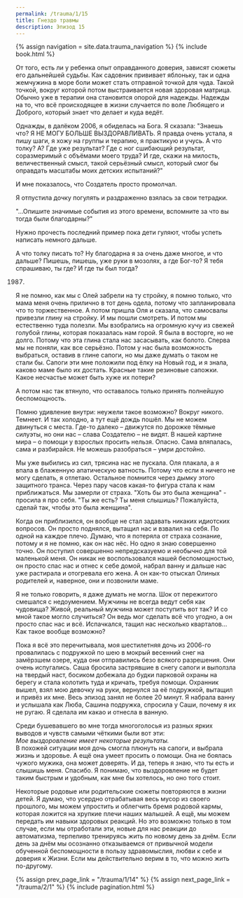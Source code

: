 ```yaml
---
permalink: /trauma/1/15
title: Гнездо травмы
description: Эпизод 15
---
```

{% assign navigation  = site.data.trauma_navigation %}
{% include book.html %}

От того, есть ли у ребенка опыт оправданного доверия, зависят сюжеты его дальнейшей судьбы. Как садовник прививает яблоньку, так и одна жемчужина в море боли может стать отправной точкой для чуда. Такой точкой, вокруг которой потом выстраивается новая здоровая матрица. Обычно уже в терапии она становится опорой для надежды. Надежды на то, что всё происходящее в жизни случается по воле Любящего и Доброго, который знает что делает и куда ведёт.

Однажды, в далёком 2006, я обиделась на Бога. Я сказала: "Знаешь что? Я НЕ МОГУ БОЛЬШЕ ВЫЗДОРАВЛИВАТЬ. Я правда очень устала, я пишу шаги, я хожу на группы и терапию, я практикую и учусь. А что толку? А? Где уже результат? Где с ног сшибающий результат, соразмеримый с объёмами моего труда? И где, скажи на милость, величественный смысл, такой серьёзный смысл, который смог бы оправдать масштабы моих детских испытаний?"

И мне показалось, что Создатель просто промолчал.

Я отпустила дочку погулять и раздраженно взялась за свои тетрадки.

"...Опишите значимые события из этого времени, вспомните за что вы тогда были благодарны?"

Нужно прочесть последний пример пока дети гуляют, чтобы успеть написать немного дальше.

А что толку писать то? Ну благодарна я за очень даже многое, и что дальше? Пишешь, пишешь, уже руки в мозолях, а где Бог-то? Я тебя спрашиваю, ты где? И где ты был тогда?

1987.

Я не помню, как мы с Олей забрели на ту стройку, я помню только, что мама меня очень прилично в тот день одела, потому что запланировала что то торжественное. А потом пришла Оля и сказала, что самосвалы привезли глину на стройку. И мы пошли смотреть. И потом мы естественно туда полезли.  Мы взобрались на огромную кучу из свежей голубой глины, которая показалась нам горой. Я была в восторге, но не долго. Потому что эта глина стала нас засасывать, как болото. Сперва мы не поняли, как все серьёзно. Потом у нас была возможность выбраться, оставив в глине сапоги, но мы даже думать о таком не стали бы. Сапоги эти мне положили под ёлку на Новый год, и я знала, каково маме было их достать. Красные такие резиновые сапожки. Какое несчастье может быть хуже их потери?

А потом нас так втянуло, что оставалось только принять полнейшую беспомощность.

Помню удивление внутри: неужели такое возможно? Вокруг никого. Темнеет. И так холодно, а тут ещё дождь пошёл. Мы не можем двинуться с места. Где-то далеко – движутся по дорожке тёмные силуэты, но они нас – слава Создателю – не видят. В нашей картине мира – о помощи у взрослых просить нельзя. Опасно. Сама вляпалась, сама и разбирайся. Не можешь разобраться – умри достойно.

Мы уже выбились из сил, трясина нас не пускала. Оля плакала, а я впала в блаженную апатическую ватность. Потому что если я ничего не могу сделать, я отлетаю. Остальное помнится через дымку этого защитного транса. Через пару часов какая-то фигура стала к нам приближаться. Мы замерли от страха. "Хоть бы это была женщина" - просила я про себя. "Ты же есть? Ты меня слышишь? Пожалуйста, сделай так, чтобы это была женщина".

Когда он приблизился, он вообще не стал задавать никаких идиотских вопросов. Он просто поднялся, вытащил нас и взвалил на себя. По одной на каждое плечо. Думаю, что я потеряла от страха сознание, потому и я не помню, как он нас нёс. Но одно я знаю совершенно точно. Он поступил совершенно непредсказуемо и необычно для той маленькой меня. Он никак не воспользовался нашей беспомощностью, он просто спас нас и отнес к себе домой, набрал ванну и дальше нас уже растирала и отогревала его жена. А он как-то отыскал Олиных родителей и, наверное, они и позвонили маме.

Я не только говорить, я даже думать не могла. Шок от пережитого смешался с недоумением. Мужчины не всегда ведут себя как чудовища? Живой, реальный мужчина может поступить вот так? И со мной такое могло случиться? Он ведь мог сделать всё что угодно, а он просто спас нас и всё. Испачкался, тащил нас несколько кварталов… Как такое вообще возможно?

Пока я всё это перечитывала, моя шестилетняя дочь из 2006-го провалилась с подружкой по шею в мокрый весенний снег на замёрзшем озере, куда они отправились безо всякого разрешения. Они очень испугались. Саша бросила застрявшие в снегу сапоги и выползла на твердый наст, босиком добежала до будки парковой охраны на берегу и стала колотить туда и кричать, требуя помощи. Охранник вышел, взял мою девочку на руки, вернулся за её подружкой, вытащил и привёз их мне. Весь эпизод занял не более 20 минут. Я набрала ванну и услышала как Люба, Сашина подружка, спросила у Саши, почему я их не ругаю. Я сделала им какао и отнесла в ванную.

Среди бушевавшего во мне тогда многоголосья из разных ярких выводов и чувств самыми чёткими были вот эти:  
*Мое выздоровление имеет некоторые результаты.*  
В похожей ситуации моя дочь смогла плюнуть на сапоги, и выбрала жизнь и здоровье. А ещё она умеет просить о помощи. Она не боялась чужого мужика, она может доверять. И да, теперь я знаю, что ты есть и слышишь меня. Спасибо. Я понимаю, что выздоровление не будет таким быстрым и удобным, как мне бы хотелось, но оно того стоит.

Некоторые родовые или родительские сюжеты повторяются в жизни детей. Я думаю, что усердно отрабатывая весь мусор из своего прошлого, мы можем упростить и облегчить бремя родовой кармы, которая ложится на хрупкие плечи наших малышей. А ещё, мы можем передать им навыки здоровых реакций. Но это возможно только в том случае, если мы отработали эти, новые для нас реакции до автоматизма, терпеливо тренируясь жить по новому день за днём. Если день за днём мы осознанно отказываемся от привычной модели обученной беспомощности в пользу здравомыслия, любви к себе и доверия к Жизни. Если мы действительно верим в то, что можно жить по-другому.

{% assign prev_page_link = "/trauma/1/14" %}
{% assign next_page_link = "/trauma/2/1" %}
{% include pagination.html %}